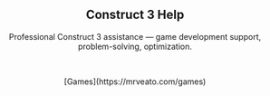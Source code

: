 <meta name="description" content="Professional Construct 3 assistance — game development support, problem-solving, optimization"/>
<meta name="author" content="⋈ Mr. Veato, hi@mrveato.com">
<meta name="reply-to" content="hi@mrveato.com">
<link rel="stylesheet" type="text/css" href="style.css">
<script src="https://kit.fontawesome.com/2863ef2463.js" crossorigin="anonymous"></script>
<link rel="shortcut icon" type="image/x-icon" href="favicon.ico">

<h2 style="text-align:center">Construct 3 Help</h2>

<p style="text-align:center">Professional Construct 3 assistance — game development support, problem-solving, optimization.</p>
<br>
<p style="text-align:center">[Games](https://mrveato.com/games)</p>

<p style="text-align:center; letter-spacing:10px">
<a href="mailto:hi@mrveato.com"><i class="fa-solid fa-envelope fa-beat fa-2xl" style="color: #000000;"></i></a>
</p>
